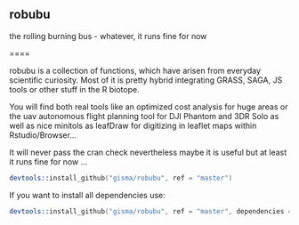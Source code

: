 ## robubu
the rolling burning bus -  whatever, it runs fine for now 

====

robubu is a collection of functions, which have arisen from everyday scientific curiosity. Most of it is pretty hybrid integrating GRASS, SAGA, JS tools or other stuff in the R biotope. 

You will find both real tools like an optimized cost analysis for huge areas or the uav autonomous flight planning tool for DJI Phantom and 3DR Solo as well as nice minitols as leafDraw for digitizing in leaflet maps within Rstudio/Browser... 

It will never pass the cran check nevertheless maybe it is useful but at least it runs fine for now ...

```S
devtools::install_github("gisma/robubu", ref = "master")
```

If you want to install all dependencies use:

```S
devtools::install_github("gisma/robubu", ref = "master", dependencies = TRUE, force = TRUE)
```
